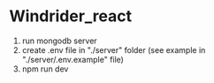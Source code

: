 # Windrider_react

1) run mongodb server
2) create .env file in "./server" folder (see example in "./server/.env.example" file)
3) npm run dev
